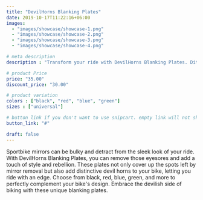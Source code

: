 ```yaml
---
title: "DevilHorns Blanking Plates"
date: 2019-10-17T11:22:16+06:00
images: 
  - "images/showcase/showcase-1.png"
  - "images/showcase/showcase-2.png"
  - "images/showcase/showcase-3.png"
  - "images/showcase/showcase-4.png"

# meta description
description : "Transform your ride with DevilHorns Blanking Plates. Ditch the bulky mirrors for a sleek, devilish look with our stylish horned blanking plates. Available in multiple colours to match your bike's aesthetic."

# product Price
price: "35.00"
discount_price: "30.00"

# product variation
colors : ["black", "red", "blue", "green"]
sizes : ["universal"]

# button link if you don't want to use snipcart. empty link will not show button
button_link: "#"

draft: false
---
```


Sportbike mirrors can be bulky and detract from the sleek look of your ride. With DevilHorns Blanking Plates, you can remove those eyesores and add a touch of style and rebellion. These plates not only cover up the spots left by mirror removal but also add distinctive devil horns to your bike, letting you ride with an edge. Choose from black, red, blue, green, and more to perfectly complement your bike's design. Embrace the devilish side of biking with these unique blanking plates.
